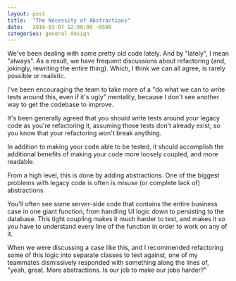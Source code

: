 ```yaml
---
layout: post
title:  "The Necessity of Abstractions"
date:   2016-03-07 12:00:00 -0500
categories: general design
---
```


We've been dealing with some pretty old code lately. And by "lately", I mean "always". As a result, we have frequent discussions about refactoring (and, jokingly, rewriting the entire thing). Which, I think we can all agree, is rarely possible or realistic.

I've been encouraging the team to take more of a "do what we can to write tests around this, even if it's ugly" mentality, because I don't see another way to get the codebase to improve.

It's been generally agreed that you should write tests around your legacy code as you're refactoring it, assuming those tests don't already exist, so you know that your refactoring won't break anything.

In addition to making your code able to be tested, it should accomplish the additional benefits of making your code more loosely coupled, and more readable.

From a high level, this is done by adding abstractions. One of the biggest problems with legacy code is often is misuse (or complete lack of) abstractions.

You'll often see some server-side code that contains the entire business case in one giant function, from handling UI logic down to persisting to the database. This tight coupling makes it much harder to test, and makes it so you have to understand every line of the function in order to work on any of it.
  
When we were discussing a case like this, and I recommended refactoring some of this logic into separate classes to test against, one of my teammates dismissively responded with something along the lines of, "yeah, great. More abstractions. Is our job to make our jobs harder?"